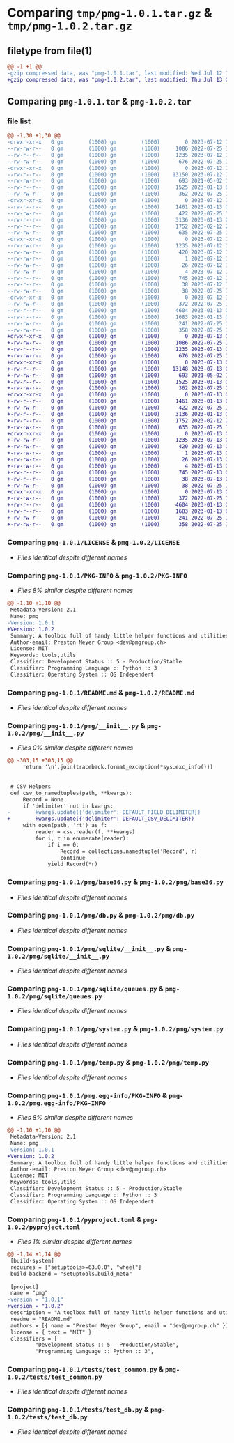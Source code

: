 # Comparing `tmp/pmg-1.0.1.tar.gz` & `tmp/pmg-1.0.2.tar.gz`

## filetype from file(1)

```diff
@@ -1 +1 @@
-gzip compressed data, was "pmg-1.0.1.tar", last modified: Wed Jul 12 17:35:27 2023, max compression
+gzip compressed data, was "pmg-1.0.2.tar", last modified: Thu Jul 13 01:40:59 2023, max compression
```

## Comparing `pmg-1.0.1.tar` & `pmg-1.0.2.tar`

### file list

```diff
@@ -1,30 +1,30 @@
-drwxr-xr-x   0 gm        (1000) gm        (1000)        0 2023-07-12 17:35:27.964714 pmg-1.0.1/
--rw-rw-r--   0 gm        (1000) gm        (1000)     1086 2022-07-25 11:43:49.000000 pmg-1.0.1/LICENSE
--rw-r--r--   0 gm        (1000) gm        (1000)     1235 2023-07-12 17:35:27.964714 pmg-1.0.1/PKG-INFO
--rw-rw-r--   0 gm        (1000) gm        (1000)      676 2022-07-25 16:00:44.000000 pmg-1.0.1/README.md
-drwxr-xr-x   0 gm        (1000) gm        (1000)        0 2023-07-12 17:35:27.963714 pmg-1.0.1/pmg/
--rw-r--r--   0 gm        (1000) gm        (1000)    13150 2023-07-12 17:34:09.000000 pmg-1.0.1/pmg/__init__.py
--rw-rw-r--   0 gm        (1000) gm        (1000)      693 2021-05-02 12:21:23.000000 pmg-1.0.1/pmg/base36.py
--rw-r--r--   0 gm        (1000) gm        (1000)     1525 2023-01-13 07:41:58.000000 pmg-1.0.1/pmg/db.py
--rw-rw-r--   0 gm        (1000) gm        (1000)      362 2022-07-25 17:39:34.000000 pmg-1.0.1/pmg/latex.py
-drwxr-xr-x   0 gm        (1000) gm        (1000)        0 2023-07-12 17:35:27.963714 pmg-1.0.1/pmg/sqlite/
--rw-r--r--   0 gm        (1000) gm        (1000)     1461 2023-01-13 07:41:58.000000 pmg-1.0.1/pmg/sqlite/__init__.py
--rw-rw-r--   0 gm        (1000) gm        (1000)      422 2022-07-25 15:16:43.000000 pmg-1.0.1/pmg/sqlite/factories.py
--rw-r--r--   0 gm        (1000) gm        (1000)     3136 2023-01-13 07:41:58.000000 pmg-1.0.1/pmg/sqlite/queues.py
--rw-r--r--   0 gm        (1000) gm        (1000)     1752 2023-02-12 22:02:56.000000 pmg-1.0.1/pmg/system.py
--rw-rw-r--   0 gm        (1000) gm        (1000)      635 2022-07-25 17:41:28.000000 pmg-1.0.1/pmg/temp.py
-drwxr-xr-x   0 gm        (1000) gm        (1000)        0 2023-07-12 17:35:27.963714 pmg-1.0.1/pmg.egg-info/
--rw-rw-r--   0 gm        (1000) gm        (1000)     1235 2023-07-12 17:35:27.000000 pmg-1.0.1/pmg.egg-info/PKG-INFO
--rw-rw-r--   0 gm        (1000) gm        (1000)      420 2023-07-12 17:35:27.000000 pmg-1.0.1/pmg.egg-info/SOURCES.txt
--rw-rw-r--   0 gm        (1000) gm        (1000)        1 2023-07-12 17:35:27.000000 pmg-1.0.1/pmg.egg-info/dependency_links.txt
--rw-rw-r--   0 gm        (1000) gm        (1000)       26 2023-07-12 17:35:27.000000 pmg-1.0.1/pmg.egg-info/requires.txt
--rw-rw-r--   0 gm        (1000) gm        (1000)        4 2023-07-12 17:35:27.000000 pmg-1.0.1/pmg.egg-info/top_level.txt
--rw-r--r--   0 gm        (1000) gm        (1000)      745 2023-07-12 14:11:15.000000 pmg-1.0.1/pyproject.toml
--rw-r--r--   0 gm        (1000) gm        (1000)       38 2023-07-12 17:35:27.964714 pmg-1.0.1/setup.cfg
--rw-rw-r--   0 gm        (1000) gm        (1000)       38 2022-07-25 15:40:08.000000 pmg-1.0.1/setup.py
-drwxr-xr-x   0 gm        (1000) gm        (1000)        0 2023-07-12 17:35:27.964714 pmg-1.0.1/tests/
--rw-rw-r--   0 gm        (1000) gm        (1000)      372 2022-07-25 17:27:37.000000 pmg-1.0.1/tests/test_base36.py
--rw-r--r--   0 gm        (1000) gm        (1000)     4604 2023-01-13 07:41:58.000000 pmg-1.0.1/tests/test_common.py
--rw-r--r--   0 gm        (1000) gm        (1000)     1683 2023-01-13 07:41:58.000000 pmg-1.0.1/tests/test_db.py
--rw-rw-r--   0 gm        (1000) gm        (1000)      241 2022-07-25 17:56:49.000000 pmg-1.0.1/tests/test_latex.py
--rw-rw-r--   0 gm        (1000) gm        (1000)      358 2022-07-25 17:58:50.000000 pmg-1.0.1/tests/test_temp.py
+drwxr-xr-x   0 gm        (1000) gm        (1000)        0 2023-07-13 01:40:59.944789 pmg-1.0.2/
+-rw-rw-r--   0 gm        (1000) gm        (1000)     1086 2022-07-25 11:43:49.000000 pmg-1.0.2/LICENSE
+-rw-r--r--   0 gm        (1000) gm        (1000)     1235 2023-07-13 01:40:59.944789 pmg-1.0.2/PKG-INFO
+-rw-rw-r--   0 gm        (1000) gm        (1000)      676 2022-07-25 16:00:44.000000 pmg-1.0.2/README.md
+drwxr-xr-x   0 gm        (1000) gm        (1000)        0 2023-07-13 01:40:59.943789 pmg-1.0.2/pmg/
+-rw-r--r--   0 gm        (1000) gm        (1000)    13148 2023-07-13 01:04:23.000000 pmg-1.0.2/pmg/__init__.py
+-rw-rw-r--   0 gm        (1000) gm        (1000)      693 2021-05-02 12:21:23.000000 pmg-1.0.2/pmg/base36.py
+-rw-r--r--   0 gm        (1000) gm        (1000)     1525 2023-01-13 07:41:58.000000 pmg-1.0.2/pmg/db.py
+-rw-rw-r--   0 gm        (1000) gm        (1000)      362 2022-07-25 17:39:34.000000 pmg-1.0.2/pmg/latex.py
+drwxr-xr-x   0 gm        (1000) gm        (1000)        0 2023-07-13 01:40:59.944789 pmg-1.0.2/pmg/sqlite/
+-rw-r--r--   0 gm        (1000) gm        (1000)     1461 2023-01-13 07:41:58.000000 pmg-1.0.2/pmg/sqlite/__init__.py
+-rw-rw-r--   0 gm        (1000) gm        (1000)      422 2022-07-25 15:16:43.000000 pmg-1.0.2/pmg/sqlite/factories.py
+-rw-r--r--   0 gm        (1000) gm        (1000)     3136 2023-01-13 07:41:58.000000 pmg-1.0.2/pmg/sqlite/queues.py
+-rw-r--r--   0 gm        (1000) gm        (1000)     1752 2023-02-12 22:02:56.000000 pmg-1.0.2/pmg/system.py
+-rw-rw-r--   0 gm        (1000) gm        (1000)      635 2022-07-25 17:41:28.000000 pmg-1.0.2/pmg/temp.py
+drwxr-xr-x   0 gm        (1000) gm        (1000)        0 2023-07-13 01:40:59.944789 pmg-1.0.2/pmg.egg-info/
+-rw-rw-r--   0 gm        (1000) gm        (1000)     1235 2023-07-13 01:40:59.000000 pmg-1.0.2/pmg.egg-info/PKG-INFO
+-rw-rw-r--   0 gm        (1000) gm        (1000)      420 2023-07-13 01:40:59.000000 pmg-1.0.2/pmg.egg-info/SOURCES.txt
+-rw-rw-r--   0 gm        (1000) gm        (1000)        1 2023-07-13 01:40:59.000000 pmg-1.0.2/pmg.egg-info/dependency_links.txt
+-rw-rw-r--   0 gm        (1000) gm        (1000)       26 2023-07-13 01:40:59.000000 pmg-1.0.2/pmg.egg-info/requires.txt
+-rw-rw-r--   0 gm        (1000) gm        (1000)        4 2023-07-13 01:40:59.000000 pmg-1.0.2/pmg.egg-info/top_level.txt
+-rw-r--r--   0 gm        (1000) gm        (1000)      745 2023-07-13 01:05:10.000000 pmg-1.0.2/pyproject.toml
+-rw-r--r--   0 gm        (1000) gm        (1000)       38 2023-07-13 01:40:59.944789 pmg-1.0.2/setup.cfg
+-rw-rw-r--   0 gm        (1000) gm        (1000)       38 2022-07-25 15:40:08.000000 pmg-1.0.2/setup.py
+drwxr-xr-x   0 gm        (1000) gm        (1000)        0 2023-07-13 01:40:59.944789 pmg-1.0.2/tests/
+-rw-rw-r--   0 gm        (1000) gm        (1000)      372 2022-07-25 17:27:37.000000 pmg-1.0.2/tests/test_base36.py
+-rw-r--r--   0 gm        (1000) gm        (1000)     4604 2023-01-13 07:41:58.000000 pmg-1.0.2/tests/test_common.py
+-rw-r--r--   0 gm        (1000) gm        (1000)     1683 2023-01-13 07:41:58.000000 pmg-1.0.2/tests/test_db.py
+-rw-rw-r--   0 gm        (1000) gm        (1000)      241 2022-07-25 17:56:49.000000 pmg-1.0.2/tests/test_latex.py
+-rw-rw-r--   0 gm        (1000) gm        (1000)      358 2022-07-25 17:58:50.000000 pmg-1.0.2/tests/test_temp.py
```

### Comparing `pmg-1.0.1/LICENSE` & `pmg-1.0.2/LICENSE`

 * *Files identical despite different names*

### Comparing `pmg-1.0.1/PKG-INFO` & `pmg-1.0.2/PKG-INFO`

 * *Files 8% similar despite different names*

```diff
@@ -1,10 +1,10 @@
 Metadata-Version: 2.1
 Name: pmg
-Version: 1.0.1
+Version: 1.0.2
 Summary: A toolbox full of handy little helper functions and utilities.
 Author-email: Preston Meyer Group <dev@pmgroup.ch>
 License: MIT
 Keywords: tools,utils
 Classifier: Development Status :: 5 - Production/Stable
 Classifier: Programming Language :: Python :: 3
 Classifier: Operating System :: OS Independent
```

### Comparing `pmg-1.0.1/README.md` & `pmg-1.0.2/README.md`

 * *Files identical despite different names*

### Comparing `pmg-1.0.1/pmg/__init__.py` & `pmg-1.0.2/pmg/__init__.py`

 * *Files 0% similar despite different names*

```diff
@@ -303,15 +303,15 @@
     return '\n'.join(traceback.format_exception(*sys.exc_info()))
 
 
 # CSV Helpers
 def csv_to_namedtuples(path, **kwargs):
     Record = None
     if 'delimiter' not in kwargs:
-        kwargs.update({'delimiter': DEFAULT_FIELD_DELIMITER})
+        kwargs.update({'delimiter': DEFAULT_CSV_DELIMITER})
     with open(path, 'rt') as f:
         reader = csv.reader(f, **kwargs)
         for i, r in enumerate(reader):
             if i == 0:
                 Record = collections.namedtuple('Record', r)
                 continue
             yield Record(*r)
```

### Comparing `pmg-1.0.1/pmg/base36.py` & `pmg-1.0.2/pmg/base36.py`

 * *Files identical despite different names*

### Comparing `pmg-1.0.1/pmg/db.py` & `pmg-1.0.2/pmg/db.py`

 * *Files identical despite different names*

### Comparing `pmg-1.0.1/pmg/sqlite/__init__.py` & `pmg-1.0.2/pmg/sqlite/__init__.py`

 * *Files identical despite different names*

### Comparing `pmg-1.0.1/pmg/sqlite/queues.py` & `pmg-1.0.2/pmg/sqlite/queues.py`

 * *Files identical despite different names*

### Comparing `pmg-1.0.1/pmg/system.py` & `pmg-1.0.2/pmg/system.py`

 * *Files identical despite different names*

### Comparing `pmg-1.0.1/pmg/temp.py` & `pmg-1.0.2/pmg/temp.py`

 * *Files identical despite different names*

### Comparing `pmg-1.0.1/pmg.egg-info/PKG-INFO` & `pmg-1.0.2/pmg.egg-info/PKG-INFO`

 * *Files 8% similar despite different names*

```diff
@@ -1,10 +1,10 @@
 Metadata-Version: 2.1
 Name: pmg
-Version: 1.0.1
+Version: 1.0.2
 Summary: A toolbox full of handy little helper functions and utilities.
 Author-email: Preston Meyer Group <dev@pmgroup.ch>
 License: MIT
 Keywords: tools,utils
 Classifier: Development Status :: 5 - Production/Stable
 Classifier: Programming Language :: Python :: 3
 Classifier: Operating System :: OS Independent
```

### Comparing `pmg-1.0.1/pyproject.toml` & `pmg-1.0.2/pyproject.toml`

 * *Files 1% similar despite different names*

```diff
@@ -1,14 +1,14 @@
 [build-system]
 requires = ["setuptools>=63.0.0", "wheel"]
 build-backend = "setuptools.build_meta"
 
 [project]
 name = "pmg"
-version = "1.0.1"
+version = "1.0.2"
 description = "A toolbox full of handy little helper functions and utilities."
 readme = "README.md"
 authors = [{ name = "Preston Meyer Group", email = "dev@pmgroup.ch" }]
 license = { text = "MIT" }
 classifiers = [
         "Development Status :: 5 - Production/Stable",
         "Programming Language :: Python :: 3",
```

### Comparing `pmg-1.0.1/tests/test_common.py` & `pmg-1.0.2/tests/test_common.py`

 * *Files identical despite different names*

### Comparing `pmg-1.0.1/tests/test_db.py` & `pmg-1.0.2/tests/test_db.py`

 * *Files identical despite different names*


